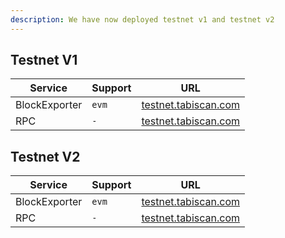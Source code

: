 ```yaml
---
description: We have now deployed testnet v1 and testnet v2
---
```


## Testnet V1

| Service       | Support | URL                                                   |
| ------------- | ------- | ----------------------------------------------------- |
| BlockExporter | `evm`   | [testnet.tabiscan.com](https://testnet.tabiscan.com/) |
| RPC           | `-`     | [testnet.tabiscan.com](https://testnet.tabiscan.com/) |

## Testnet V2

| Service       | Support | URL                                                   |
| ------------- | ------- | ----------------------------------------------------- |
| BlockExporter | `evm`   | [testnet.tabiscan.com](https://testnet.tabiscan.com/) |
| RPC           | `-`     | [testnet.tabiscan.com](https://testnet.tabiscan.com/) |